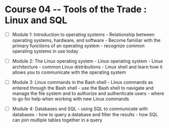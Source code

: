 # Course 04 -- Tools of the Trade : Linux and SQL 

- [ ] Module 1: Introduction to operating systems
      - Relationship between operating systems, hardware, and software
      - Become familiar with the primary functions of an operating system
      - recognize common operating systems in use today
      
- [ ] Module 2:  The Linux operating system
      - Linux operating system
      - Linux architecture
      - common Linux distributions
      - Linux shell and learn how it allows you to communicate with the operating system
      
- [ ] Module 3: Linux commands in the Bash shell
      - Linux commands as entered through the Bash shell
      - use the Bash shell to navigate and manage the file system and to authorize and authenticate users
      - where to go for help when working with new Linux commands
      
- [ ] Module 4: Databases and SQL
      - using SQL to communicate with databases
      - how to query a database and filter the results
      - how SQL can join multiple tables together in a query
